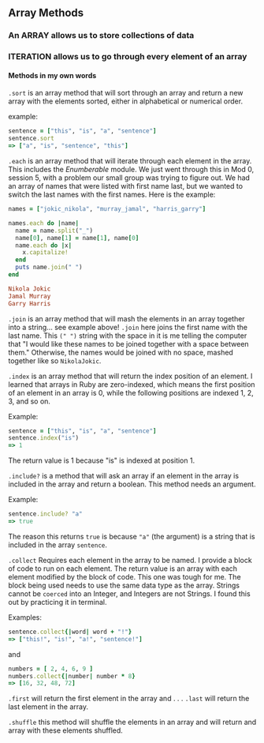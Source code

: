## Array Methods

### An **ARRAY** allows us to store collections of data

### **ITERATION** allows us to go through every element of an array

#### Methods in my own words


`.sort` is an array method that will sort through an array and return a new array with the elements sorted, either in alphabetical or numerical order.

example:
```ruby
sentence = ["this", "is", "a", "sentence"]
sentence.sort
=> ["a", "is", "sentence", "this"]
```


`.each` is an array method that will iterate through each element in the array. This includes the *Enumberable* module. We just went through this in Mod 0, session 5, with  a problem our small group was trying to figure out. We had an array of names that were listed with first name last, but we wanted to switch the last names with the first names. Here is the example:

```ruby
names = ["jokic_nikola", "murray_jamal", "harris_garry"]

names.each do |name|
  name = name.split("_")
  name[0], name[1] = name[1], name[0]
  name.each do |x|
    x.capitalize!
  end
  puts name.join(" ")
end

Nikola Jokic
Jamal Murray
Garry Harris
```


`.join` is an array method that will mash the elements in an array together into a string... see example above! `.join` here joins the first name with the last name. This `(" ")` string with the space in it is me telling the computer that "I would like these names to be joined together with a space between them." Otherwise, the names would be joined with no space, mashed together like so `NikolaJokic`.


`.index` is an array method that will return the index position of an element. I learned that arrays in Ruby are zero-indexed, which means the first position of an element in an array is 0, while the following positions are indexed 1, 2, 3, and so on.

Example:
```ruby
sentence = ["this", "is", "a", "sentence"]
sentence.index("is")
=> 1
```
The return value is 1 because "is" is indexed at position 1.


`.include?` is a method that will ask an array if an element in the array is included in the array and return a boolean. This method needs an argument.

Example:
```ruby
sentence.include? "a"
=> true
```

The reason this returns `true` is because `"a"` (the argument) is a string that is included in the array `sentence`.


`.collect` Requires each element in the array to be named. I provide a block of code to run on each element. The return value is an array with each element modified by the block of code. This one was tough for me. The block being used needs to use the same data type as the array. Strings cannot be `coerced` into an Integer, and Integers are not Strings. I found this out by practicing it in terminal.

Examples:
```ruby
sentence.collect{|word| word + "!"}
=> ["this!", "is!", "a!", "sentence!"]
```

and

```ruby
numbers = [ 2, 4, 6, 9 ]
numbers.collect{|number| number * 8}
=> [16, 32, 48, 72]
```


`.first` will return the first element in the array and . . .
`.last` will return the last element in the array.


`.shuffle` this method will shuffle the elements in an array and will return and array with these elements shuffled.
